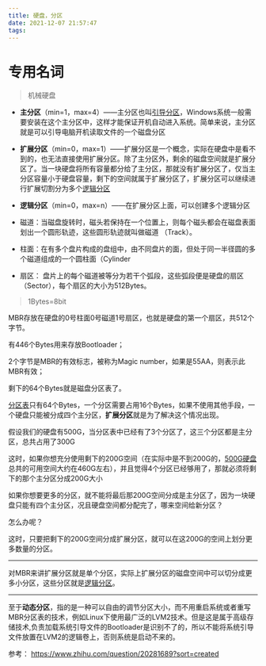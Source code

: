 ```yaml
---
title: 硬盘，分区
date: 2021-12-07 21:57:47
tags:
---
```


# 专用名词
> 机械硬盘

- **主分区**（min=1，max=4）——主分区也叫[引导分区](https://www.zhihu.com/search?q=引导分区&search_source=Entity&hybrid_search_source=Entity&hybrid_search_extra={"sourceType"%3A"answer"%2C"sourceId"%3A121575655})，Windows系统一般需要安装在这个主分区中，这样才能保证开机自动进入系统。简单来说，主分区就是可以引导电脑开机读取文件的一个磁盘分区

- **扩展分区**（min=0，max=1）——扩展分区是一个概念，实际在硬盘中是看不到的，也无法直接使用扩展分区。除了主分区外，剩余的磁盘空间就是扩展分区了。当一块硬盘将所有容量都分给了主分区，那就没有扩展分区了，仅当主分区容量小于硬盘容量，剩下的空间就属于扩展分区了，扩展分区可以继续进行扩展切割分为多个[逻辑分区](https://www.zhihu.com/search?q=逻辑分区&search_source=Entity&hybrid_search_source=Entity&hybrid_search_extra={"sourceType"%3A"answer"%2C"sourceId"%3A121575655})

- **逻辑分区**（min=0，max=n）——在扩展分区上面，可以创建多个逻辑分区

- 磁道：当磁盘旋转时，磁头若保持在一个位置上，则每个磁头都会在磁盘表面划出一个圆形轨迹，这些圆形轨迹就叫做磁道 （Track）。
- 柱面：在有多个盘片构成的盘组中，由不同盘片的面，但处于同一半径圆的多个磁道组成的一个圆柱面（Cylinder
- 扇区： 盘片上的每个磁道被等分为若干个弧段，这些弧段便是硬盘的扇区（Sector），每个扇区的大小为512Bytes。

> 1Bytes=8bit

MBR存放在硬盘的0号柱面0号磁道1号扇区，也就是硬盘的第一个扇区，共512个字节。

有446个Bytes用来存放Bootloader；

2个字节是MBR的有效标志，被称为Magic number，如果是55AA，则表示此MBR有效；

剩下的64个Bytes就是磁盘分区表了。



[分区表](https://www.zhihu.com/search?q=分区表&search_source=Entity&hybrid_search_source=Entity&hybrid_search_extra={"sourceType"%3A"answer"%2C"sourceId"%3A184729403})只有64个Bytes，一个分区需要占用16个Bytes，如果不使用其他手段，一个硬盘只能被分成四个主分区，**扩展分区**就是为了解决这个情况出现。

假设我们的硬盘有500G，当分区表中已经有了3个分区了，这三个分区都是主分区，总共占用了300G

这时，如果你想充分使用剩下的200G空间（在实际中是不到200G的，[500G硬盘](https://www.zhihu.com/search?q=500G硬盘&search_source=Entity&hybrid_search_source=Entity&hybrid_search_extra={"sourceType"%3A"answer"%2C"sourceId"%3A184729403})总共的可用空间大约在460G左右），并且觉得4个分区已经够用了，那就必须将剩下的那个主分区分成200G大小

如果你想要更多的分区，就不能将最后那200G空间分成是主分区了，因为一块硬盘只能有四个主分区，况且硬盘空间都分配完了，哪来空间给新分区？

怎么办呢？

这时，只要把剩下的200G空间分成扩展分区，就可以在这200G的空间上划分更多数量的分区。

------

对MBR来讲扩展分区就是单个分区，实际上扩展分区的磁盘空间中可以切分成更多小分区，这些分区就是[逻辑分区](https://www.zhihu.com/search?q=逻辑分区&search_source=Entity&hybrid_search_source=Entity&hybrid_search_extra={"sourceType"%3A"answer"%2C"sourceId"%3A184729403})。

------



至于**动态分区**，指的是一种可以自由的调节分区大小，而不用重启系统或者重写MBR分区表的技术，例如Linux下使用最广泛的LVM2技术。但是这是属于高级存储技术,负责加载系统引导文件的Bootloader是识别不了的，所以不能将系统引导文件放置在LVM2的逻辑卷上，否则系统是启动不来的。

参考： https://www.zhihu.com/question/20281689?sort=created
